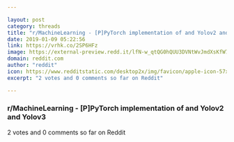 ```yaml
---

layout: post
category: threads
title: "r/MachineLearning - [P]PyTorch implementation of and Yolov2 and Yolov3"
date: 2019-01-09 05:22:56
link: https://vrhk.co/2SP6HFz
image: https://external-preview.redd.it/lfN-w_qtQG0hQUU3DVNtWvJmdXsKfW7_5FhpCVigfXs.jpg?auto=webp&s=ebb84665fd4bda7cb790c3c32829ac2c7b49aed9
domain: reddit.com
author: "reddit"
icon: https://www.redditstatic.com/desktop2x/img/favicon/apple-icon-57x57.png
excerpt: "2 votes and 0 comments so far on Reddit"

---
```


### r/MachineLearning - [P]PyTorch implementation of and Yolov2 and Yolov3

2 votes and 0 comments so far on Reddit